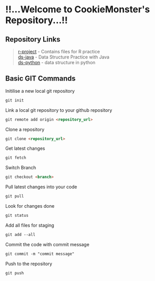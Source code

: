   
# !!...Welcome to CookieMonster's Repository...!!

## Repository Links

>[r-project](https://coderkunnu.github.io/r-project/) - Contains files for R practice  
>[ds-java](https://coderkunnu.github.io/ds-java/) - Data Structure Practice with Java  
>[ds-python](https://coderkunnu.github.io/ds-python/) - data structure in python

## Basic GIT Commands

Initilise a new local git repository
```markdown
git init
```
Link a local git repository to your github repository
```markdown
git remote add origin <repository_url>
```

Clone a repository
```markdown
git clone <repository_url>
```

Get latest changes
```markdown
git fetch
```

Switch Branch
```markdown
git checkout <branch>
```

Pull latest changes into your code
```markdown
git pull
```

Look for changes done
```markdown
git status
```

Add all files for staging
```markdown
git add --all
```

Commit the code with commit message
```markdown
git commit -m "commit message"
```

Push to the repository
```markdown
git push
```
